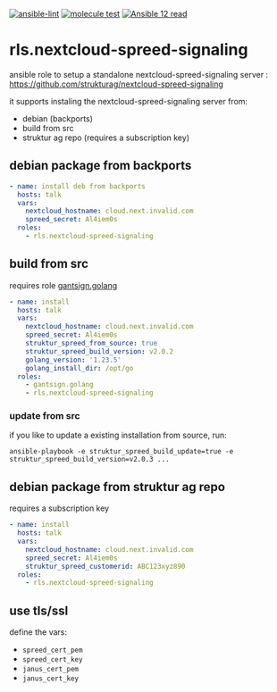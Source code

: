 [![ansible-lint](https://github.com/Rosa-Luxemburgstiftung-Berlin/rls.nextcloud-spreed-signaling/actions/workflows/lint.yml/badge.svg)](https://github.com/Rosa-Luxemburgstiftung-Berlin/rls.nextcloud-spreed-signaling/actions/workflows/lint.yml)
[![molecule test](https://github.com/Rosa-Luxemburgstiftung-Berlin/rls.nextcloud-spreed-signaling/actions/workflows/molecule.yml/badge.svg)](https://github.com/Rosa-Luxemburgstiftung-Berlin/rls.nextcloud-spreed-signaling/actions/workflows/molecule.yml)
[![Ansible 12 read](https://img.shields.io/badge/ansible_12-ready-green?logo=ansible&labelColor=black)](https://github.com/Rosa-Luxemburgstiftung-Berlin/rls.nextcloud-spreed-signaling/actions/workflows/molecule-ansible12.yml)

# rls.nextcloud-spreed-signaling
ansible role to setup a standalone nextcloud-spreed-signaling server :  https://github.com/strukturag/nextcloud-spreed-signaling

it supports instaling the nextcloud-spreed-signaling server from:
  * debian (backports)
  * build from src
  * struktur ag repo (requires a subscription key)

## debian package from backports

```yaml
- name: install deb from backports
  hosts: talk
  vars:
    nextcloud_hostname: cloud.next.invalid.com
    spreed_secret: Al4iem0s
  roles:
    - rls.nextcloud-spreed-signaling
```

## build from src

requires role [gantsign.golang](https://github.com/gantsign/ansible-role-golang)

```yaml
- name: install
  hosts: talk
  vars:
    nextcloud_hostname: cloud.next.invalid.com
    spreed_secret: Al4iem0s
    struktur_spreed_from_source: true
    struktur_spreed_build_version: v2.0.2
    golang_version: '1.23.5'
    golang_install_dir: /opt/go
  roles:
    - gantsign.golang
    - rls.nextcloud-spreed-signaling
```

### update from src
if you like to update a existing installation from source, run:
```
ansible-playbook -e struktur_spreed_build_update=true -e struktur_spreed_build_version=v2.0.3 ...
```


## debian package from struktur ag repo

requires a subscription key

```yaml
- name: install
  hosts: talk
  vars:
    nextcloud_hostname: cloud.next.invalid.com
    spreed_secret: Al4iem0s
    struktur_spreed_customerid: ABC123xyz890
  roles:
    - rls.nextcloud-spreed-signaling
```

## use tls/ssl

define the vars:

  * `spreed_cert_pem`
  * `spreed_cert_key`
  * `janus_cert_pem`
  * `janus_cert_key`
